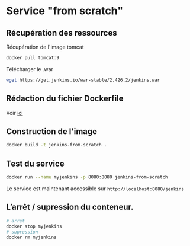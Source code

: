 # Service "from scratch"

## Récupération des ressources
Récupération de l'image tomcat
``` bash
docker pull tomcat:9
```
Télécharger le .war
``` bash
wget https://get.jenkins.io/war-stable/2.426.2/jenkins.war
``` 

## Rédaction du fichier Dockerfile

Voir [ici](./Dockerfile)

## Construction de l'image
``` bash
docker build -t jenkins-from-scratch .
```

## Test du service

``` bash
docker run --name myjenkins -p 8080:8080 jenkins-from-scratch
```
Le service est maintenant accessible sur `http://localhost:8080/jenkins`

## L’arrêt / supression du conteneur.
``` bash
# arrêt
docker stop myjenkins
# supression
docker rm myjenkins
```